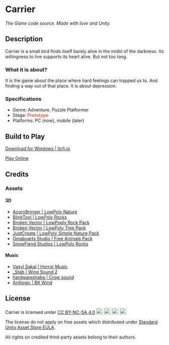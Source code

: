 # Carrier
*The Game code source. Made with love and Unity.*

## Description
Carrier is a small bird finds itself barely alive in the midst of the darkness. Its willingness to live supports its heart alive. But not too long.

### What it is about?
It is the game about the place where hard feelings can trapped us to. And finding a way out of that place. It is about depression.

### Specifications
- Genre: Adventure, Puzzle Platformer
- Stage: <font color="tomato"><b>Prototype</b></font>
- Platforms: PC (now), mobile (later)

## Build to Play
[Download for Windows | itch.io](https://asyaka7.itch.io/carrier)

[Play Online](https://asyaka7.github.io/Carrier/)

## Credits
### Assets
#### 3D
+ [AcornBringer | LowPoly Nature](https://assetstore.unity.com/packages/3d/environments/simplistic-low-poly-nature-93894)
+ [BlinkTool | LowPoly Rocks](https://assetstore.unity.com/packages/3d/environments/landscapes/low-poly-rocks-multiple-variants-254461)
+ [Broken Vector | LowPoply Rock Pack](https://assetstore.unity.com/packages/3d/environments/low-poly-rock-pack-57874)
+ [Broken Vector | LowPoly Tree Pack](https://assetstore.unity.com/packages/3d/vegetation/trees/low-poly-tree-pack-57866)
+ [JustCreate | LowPoly Simple Nature Pack](https://assetstore.unity.com/packages/3d/environments/landscapes/low-poly-simple-nature-pack-162153)
+ [Omabuarts Studio | Free Animals Pack](https://assetstore.unity.com/packages/3d/characters/animals/quirky-series-free-animals-pack-178235)
+ [SnowFiend Studios | LowPoly Rocks](https://assetstore.unity.com/packages/3d/environments/lowpoly-rocks-137970)

#### Music
+ [Vasyl Sakal | Horror Music](https://freesound.org/people/Vasyl_Sakal/sounds/713152/)
+ [_Stab | Wing Sound 2](https://freesound.org/people/_stubb/sounds/389633/)
+ [hardwareshaba | Crow sound](https://freesound.org/people/hardwareshaba/sounds/577870/)
+ [Anillogic | BK Wind](https://freesound.org/people/Anillogic/sounds/122319/)

## License
 <p xmlns:cc="http://creativecommons.org/ns#" xmlns:dct="http://purl.org/dc/terms/"><span property="dct:title">Carrier</span> is licensed under <a href="http://creativecommons.org/licenses/by-nc-sa/4.0/?ref=chooser-v1" target="_blank" rel="license noopener noreferrer" style="display:inline-block;">CC BY-NC-SA 4.0<img style="height:22px!important;margin-left:3px;vertical-align:text-bottom;" src="https://mirrors.creativecommons.org/presskit/icons/cc.svg?ref=chooser-v1"><img style="height:22px!important;margin-left:3px;vertical-align:text-bottom;" src="https://mirrors.creativecommons.org/presskit/icons/by.svg?ref=chooser-v1"><img style="height:22px!important;margin-left:3px;vertical-align:text-bottom;" src="https://mirrors.creativecommons.org/presskit/icons/nc.svg?ref=chooser-v1"><img style="height:22px!important;margin-left:3px;vertical-align:text-bottom;" src="https://mirrors.creativecommons.org/presskit/icons/sa.svg?ref=chooser-v1"></a></p>

The license do not apply on free assets which distributed under [Standard Unity Asset Store EULA](https://unity.com/legal/as-terms).

All rights on credited third-party assets belong to their authors.

 
 